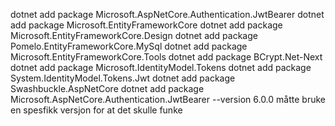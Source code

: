 dotnet add package Microsoft.AspNetCore.Authentication.JwtBearer 
dotnet add package Microsoft.EntityFrameworkCore 
dotnet add package Microsoft.EntityFrameworkCore.Design 
dotnet add package Pomelo.EntityFrameworkCore.MySql 
dotnet add package Microsoft.EntityFrameworkCore.Tools 
dotnet add package BCrypt.Net-Next 
dotnet add package Microsoft.IdentityModel.Tokens 
dotnet add package System.IdentityModel.Tokens.Jwt 
dotnet add package Swashbuckle.AspNetCore
dotnet add package Microsoft.AspNetCore.Authentication.JwtBearer --version 6.0.0 måtte bruke en spesfikk versjon for at det skulle funke 
